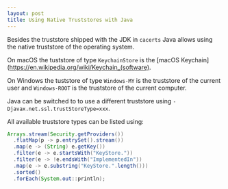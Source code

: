 ```yaml
---
layout: post
title: Using Native Truststores with Java
---
```


Besides the truststore shipped with the JDK in `cacerts` Java allows using the native truststore of the operating system.

On macOS the tuststore of type `KeychainStore` is the [macOS Keychain](https://en.wikipedia.org/wiki/Keychain_(software).

On Windows the tuststore of type `Windows-MY` is the truststore of the current user and `Windows-ROOT` is the truststore of the current computer.

Java can be switched to to use a different truststore using `-Djavax.net.ssl.trustStoreType=xxx`.

All available truststore types can be listed using:

```java
Arrays.stream(Security.getProviders())
  .flatMap(p -> p.entrySet().stream())
  .map(e -> (String) e.getKey())
  .filter(e -> e.startsWith("KeyStore."))
  .filter(e -> !e.endsWith("ImplementedIn"))
  .map(e -> e.substring("KeyStore.".length()))
  .sorted()
  .forEach(System.out::println);

```

